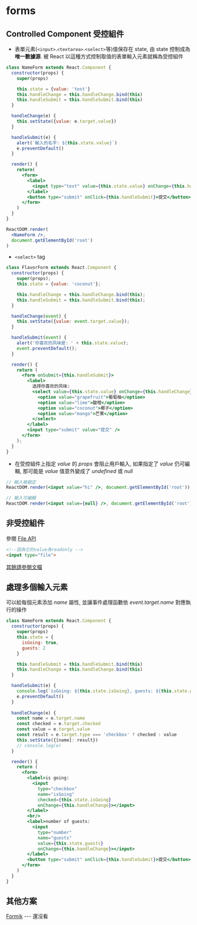 # forms

## Controlled Component 受控組件
- 表單元素(`<input>`.`<textarea>`.`<select>`等)值保存在 state, 由 state 控制成為**唯一數據源**. 被 React 以這種方式控制取值的表單輸入元素就稱為受控組件
```jsx
class NameForm extends React.Component {
  constructor(props) {
    super(props)

    this.state = {value: 'test'}
    this.handleChange = this.handleChange.bind(this)
    this.handleSubmit = this.handleSubmit.bind(this)
  }

  handleChange(e) {
    this.setState({value: e.target.value})
  }

  handleSubmit(e) {
    alert(`輸入的名字: ${this.state.value}`)
    e.preventDefault()
  }

  render() {
    return(
      <form>
        <label>
          <input type="text" value={this.state.value} onChange={this.handleChange}></input>
        </label>
        <button type="submit" onClick={this.handleSubmit}>提交</button>
      </form>
    )
  }
}

ReactDOM.render(
  <NameForm />,
  document.getElementById('root')
)
```
- `<select>` tag
```jsx
class FlavorForm extends React.Component {
  constructor(props) {
    super(props);
    this.state = {value: 'coconut'};

    this.handleChange = this.handleChange.bind(this);
    this.handleSubmit = this.handleSubmit.bind(this);
  }

  handleChange(event) {
    this.setState({value: event.target.value});
  }

  handleSubmit(event) {
    alert('你喜欢的风味是: ' + this.state.value);
    event.preventDefault();
  }

  render() {
    return (
      <form onSubmit={this.handleSubmit}>
        <label>
          选择你喜欢的风味:
          <select value={this.state.value} onChange={this.handleChange}>
            <option value="grapefruit">葡萄柚</option>
            <option value="lime">酸橙</option>
            <option value="coconut">椰子</option>
            <option value="mango">芒果</option>
          </select>
        </label>
        <input type="submit" value="提交" />
      </form>
    );
  }
}
```
- 在受控組件上指定 *value* 的 *props* 會阻止用戶輸入, 如果指定了 *value* 仍可編輯, 那可能是 *value* 值意外變成了 *undefined* 或 *null*
```jsx
// 輸入被鎖定
ReactDOM.render(<input value="hi" />, document.getElementById('root'));

// 輸入可編輯
ReactDOM.render(<input value={null} />, document.getElementById('root'));
```

## 非受控組件
參閱 [File API](https://developer.mozilla.org/en-US/docs/Web/API/File/Using_files_from_web_applications)
```HTML
<!--因為它的value為readonly -->
<input type="file">
```
[其餘請參閱文檔](https://zh-hans.reactjs.org/docs/uncontrolled-components.html#the-file-input-tag)

## 處理多個輸入元素

可以給每個元素添加 *name* 屬性, 並讓事件處理函數依 *event.target.name* 對應執行的操作

```jsx
class NameForm extends React.Component {
  constructor(props) {
    super(props)
    this.state = {
      isGoing: true,
      guests: 2
    }

    this.handleSubmit = this.handleSubmit.bind(this)
    this.handleChange = this.handleChange.bind(this)
  }

  handleSubmit(e) {
    console.log(`isGoing: ${this.state.isGoing}, guests: ${this.state.guests}`)
    e.preventDefault()
  }
  
  handleChange(e) {
    const name = e.target.name
    const checked = e.target.checked
    const value = e.target.value
    const result = e.target.type === 'checkbox' ? checked : value
    this.setState({[name]: result}) 
    // console.log(e)
  }

  render() {
    return (
      <form>
        <label>is going:
          <input 
            type="checkbox"
            name="isGoing"
            checked={this.state.isGoing}
            onChange={this.handleChange}></input>
        </label>
        <br/>
        <label>number of guests:
          <input
            type="number"
            name="guests"
            value={this.state.guests}
            onChange={this.handleChange}></input>
        </label>
        <button type="submit" onClick={this.handleSubmit}>提交</button>
      </form>
    )
  }
}
```

## 其他方案
[Formik](https://formik.org/) --- 還沒看